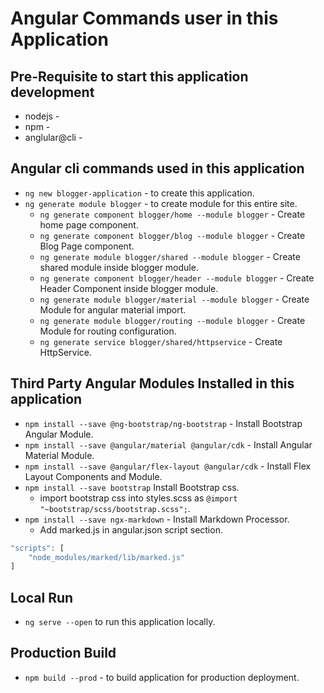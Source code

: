 # Angular Commands user in this Application

## Pre-Requisite to start this application development
* nodejs - 
* npm - 
* anglular@cli - 

## Angular cli commands used in this application
* `ng new blogger-application` - to create this application.
* `ng generate module blogger` - to create module for this entire site.
    * `ng generate component blogger/home --module blogger` - Create home page component.
    * `ng generate component blogger/blog --module blogger` - Create Blog Page component.
    * `ng generate module blogger/shared --module blogger` - Create shared module inside blogger module.
    * `ng generate component blogger/header --module blogger` - Create Header Component inside blogger module.
    * `ng generate module blogger/material --module blogger` - Create Module for angular material import.
    * `ng generate module blogger/routing --module blogger` - Create Module for routing configuration.
    * `ng generate service blogger/shared/httpservice` - Create HttpService.

## Third Party Angular Modules Installed in this application
* `npm install --save @ng-bootstrap/ng-bootstrap` - Install Bootstrap Angular Module.
* `npm install --save @angular/material @angular/cdk` - Install Angular Material Module.
* `npm install --save @angular/flex-layout @angular/cdk` - Install Flex Layout Components and Module.
* `npm install --save bootstrap` Install Bootstrap css.
    * import bootstrap css into styles.scss as `@import "~bootstrap/scss/bootstrap.scss";`.
* `npm install --save ngx-markdown` - Install Markdown Processor.
    * Add marked.js in angular.json script section.
```typescript
"scripts": [
    "node_modules/marked/lib/marked.js"
]
```
## Local Run
* `ng serve --open` to run this application locally.

## Production Build
* `npm build --prod` - to build application for production deployment.